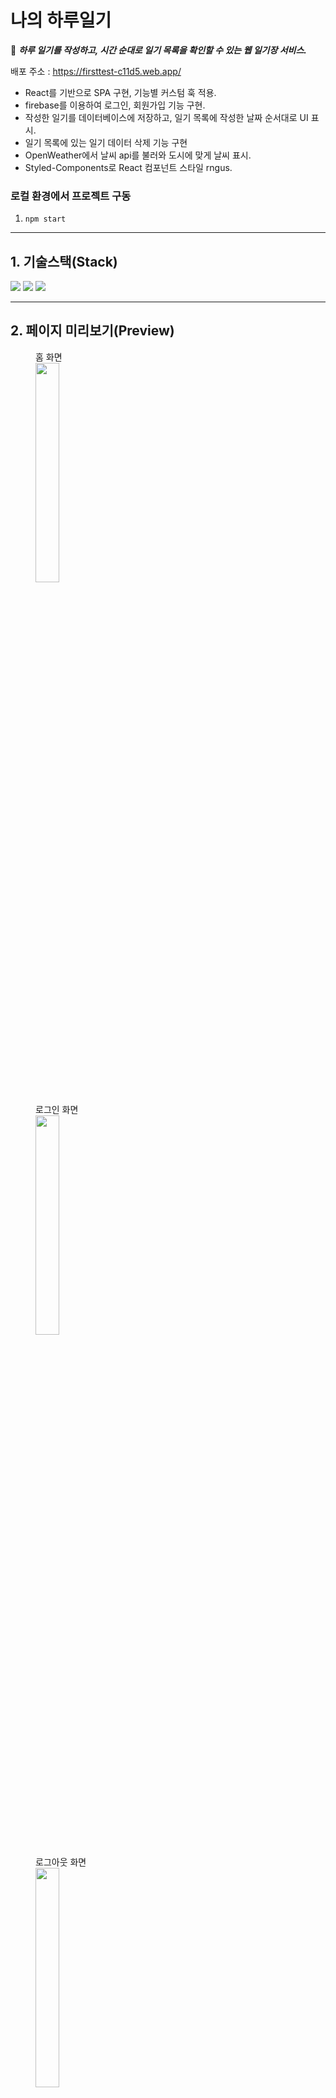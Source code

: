 # 나의 하루일기
:notebook: ***하루 일기를 작성하고, 시간 순대로 일기 목록을 확인할 수 있는 웹 일기장 서비스.*** <br />

배포 주소 : https://firsttest-c11d5.web.app/

+ React를 기반으로 SPA 구현, 기능별 커스텀 훅 적용. 
+ firebase를 이용하여 로그인, 회원가입 기능 구현.
+ 작성한 일기를 데이터베이스에 저장하고, 일기 목록에 작성한 날짜 순서대로 UI 표시.
+ 일기 목록에 있는 일기 데이터 삭제 기능 구현
+ OpenWeather에서 날씨 api를 불러와 도시에 맞게 날씨 표시.
+ Styled-Components로 React 컴포넌트 스타일 rngus.

### 로컬 환경에서 프로젝트 구동
1. ```npm start```

---

## 1. 기술스택(Stack)
<img src="https://img.shields.io/badge/React-61DAFB?style=for-the-badge&logo=React&logoColor=white">
<img src="https://img.shields.io/badge/Firebase-FFCA28?style=for-the-badge&logo=Firebase&logoColor=white">
<img src="https://img.shields.io/badge/styled-components-DB7093?style=for-the-badge&logo=styled-components&logoColor=white">

---

## 2. 페이지 미리보기(Preview)
<figure>
  <figcaption>홈 화면</figcaption>
  <img src="https://user-images.githubusercontent.com/112460273/224097974-3902f293-4f3a-4695-84f7-d4139911a0f8.png" width="30%" />
</figure>
<figure>
  <figcaption>로그인 화면</figcaption>
  <img src="https://user-images.githubusercontent.com/112460273/224098175-655b5d2a-6af9-4e60-a101-4a78f49ce5e4.png" width="30%" />
</figure>
<figure>
  <figcaption>로그아웃 화면</figcaption>
  <img src="https://user-images.githubusercontent.com/112460273/224098328-a3285eb7-bc93-4937-8f9b-fccf69a871ac.png" width="30%" />
</figure>
